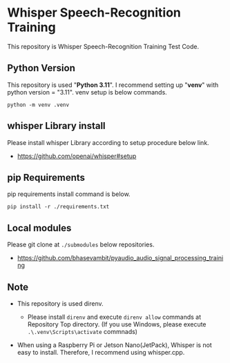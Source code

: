 # Whisper Speech-Recognition Training

This repository is Whisper Speech-Recognition Training Test Code.

## Python Version

This repository is used "**Python 3.11**".
I recommend setting up "**venv**" with python version = "3.11". 
venv setup is below commands.

`python -m venv .venv`

## whisper Library install

Please install whisper Library according to setup procedure below link.
- <https://github.com/openai/whisper#setup>


## pip Requirements

pip requirements install command is below.

`pip install -r ./requirements.txt`

## Local modules

Please git clone at `./submodules` below repositories.

- <https://github.com/bhasevambit/pyaudio_audio_signal_processing_training>

## Note

- This repository is used direnv.

  - Please install `direnv` and execute `direnv allow` commands at Repository Top directory.
    (If you use Windows, please execute `.\.venv\Scripts\activate` commnads)

- When using a Raspberry Pi or Jetson Nano(JetPack), Whisper is not easy to install. Therefore, I recommend using whisper.cpp.
